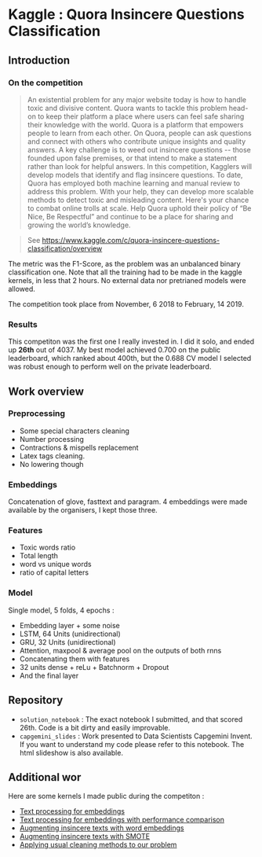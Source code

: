 # Kaggle : Quora Insincere Questions Classification

## Introduction

### On the competition 

> An existential problem for any major website today is how to handle toxic and divisive content. Quora wants to tackle this problem head-on to keep their platform a place where users can feel safe sharing their knowledge with the world.
Quora is a platform that empowers people to learn from each other. On Quora, people can ask questions and connect with others who contribute unique insights and quality answers. A key challenge is to weed out insincere questions -- those founded upon false premises, or that intend to make a statement rather than look for helpful answers.
In this competition, Kagglers will develop models that identify and flag insincere questions. To date, Quora has employed both machine learning and manual review to address this problem. With your help, they can develop more scalable methods to detect toxic and misleading content.
Here's your chance to combat online trolls at scale. Help Quora uphold their policy of “Be Nice, Be Respectful” and continue to be a place for sharing and growing the world’s knowledge.

> See https://www.kaggle.com/c/quora-insincere-questions-classification/overview

The metric was the F1-Score, as the problem was an unbalanced binary classification one. Note that all the training had to be made in the kaggle kernels, in less that 2 hours. No external data nor pretrianed models were allowed.

The competition took place from  November, 6 2018 to February, 14 2019.
### Results

This competiton was the first one I really invested in. I did it solo, and ended up **26th** out of 4037.
My best model achieved 0.700 on the public leaderboard, which ranked about 400th, but the 0.688 CV model I selected was robust enough to perform well on the private leaderboard.

## Work overview

### Preprocessing

- Some special characters cleaning
- Number processing
- Contractions & mispells replacement 
- Latex tags cleaning.
- No lowering though

### Embeddings 

Concatenation of glove, fasttext and paragram.
4 embeddings were made available by the organisers, I kept those three.

### Features

- Toxic words ratio
- Total length
- word vs unique words
- ratio of capital letters

### Model

Single model, 5 folds, 4 epochs :
- Embedding layer + some noise
- LSTM, 64 Units (unidirectional)
- GRU, 32 Units (unidirectional)
- Attention, maxpool & average pool on the outputs of both rnns
- Concatenating them with features
- 32 units dense + reLu + Batchnorm + Dropout
- And the final layer

## Repository 

- `solution_notebook` : The exact notebook I submitted, and that scored 26th. Code is a bit dirty and easily improvable.
- `capgemini_slides` : Work presented to Data Scientists Capgemini Invent. If you want to understand my code please refer to this notebook. The html slideshow is also available.

## Additional wor

Here are some kernels I made public during the competiton :

- [Text processing for embeddings](https://www.kaggle.com/theoviel/improve-your-score-with-some-text-preprocessing)
- [Text processing for embeddings with performance comparison](https://www.kaggle.com/theoviel/improve-your-score-with-text-preprocessing-v2)
- [Augmenting insincere texts with word embeddings](https://www.kaggle.com/theoviel/using-word-embeddings-for-data-augmentation)
- [Augmenting insincere texts with SMOTE](https://www.kaggle.com/theoviel/dealing-with-class-imbalance-with-smote)
- [Applying usual cleaning methods to our problem](https://www.kaggle.com/theoviel/should-you-clean-your-data)
